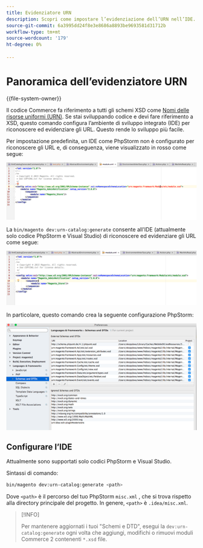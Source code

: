 ```yaml
---
title: Evidenziatore URN
description: Scopri come impostare l’evidenziazione dell’URN nell’IDE.
source-git-commit: 6a3995dd24f8e3e8686a8893be9693581d31712b
workflow-type: tm+mt
source-wordcount: '179'
ht-degree: 0%

---
```



# Panoramica dell’evidenziatore URN

{{file-system-owner}}

Il codice Commerce fa riferimento a tutti gli schemi XSD come [Nomi delle risorse uniformi (URN)](https://www.ietf.org/rfc/rfc2141.txt). Se stai sviluppando codice e devi fare riferimento a XSD, questo comando configura l’ambiente di sviluppo integrato (IDE) per riconoscere ed evidenziare gli URL. Questo rende lo sviluppo più facile.

Per impostazione predefinita, un IDE come PhpStorm non è configurato per riconoscere gli URL e, di conseguenza, viene visualizzato in rosso come segue:

![PhpStorm non configurato per riconoscere l&#39;URN](../../assets/configuration/urn-before.png)

La `bin/magento dev:urn-catalog:generate` consente all&#39;IDE (attualmente solo codice PhpStorm e Visual Studio) di riconoscere ed evidenziare gli URL come segue:

![Abilitare l’IDE a riconoscere l’URN](../../assets/configuration/urn-after.png)

In particolare, questo comando crea la seguente configurazione PhpStorm:

![Esempio di configurazione PhpStorm](../../assets/configuration/urn-settings.png)

## Configurare l’IDE

Attualmente sono supportati solo codici PhpStorm e Visual Studio.

Sintassi di comando:

```bash
bin/magento dev:urn-catalog:generate <path>
```

Dove `<path>` è il percorso del tuo PhpStorm `misc.xml` , che si trova rispetto alla directory principale del progetto. In genere, `<path>` è `.idea/misc.xml`.

>[!INFO]
>
>Per mantenere aggiornati i tuoi &quot;Schemi e DTD&quot;, esegui la `dev:urn-catalog:generate` ogni volta che aggiungi, modifichi o rimuovi moduli Commerce 2 contenenti `*.xsd` file.
